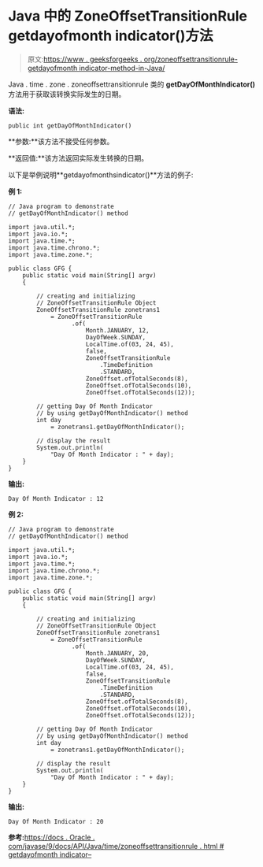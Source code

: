 # Java 中的 ZoneOffsetTransitionRule getdayofmonth indicator()方法

> 原文:[https://www . geeksforgeeks . org/zoneoffsettransitionrule-getdayofmonth indicator-method-in-Java/](https://www.geeksforgeeks.org/zoneoffsettransitionrule-getdayofmonthindicator-method-in-java/)

Java . time . zone . zoneoffsettransitionrule 类的 **getDayOfMonthIndicator()** 方法用于获取该转换实际发生的日期。

**语法:**

```
public int getDayOfMonthIndicator()
```

**参数:**该方法不接受任何参数。

**返回值:**该方法返回实际发生转换的日期。

以下是举例说明**getdayofmonthsindicator()**方法的例子:

**例 1:**

```
// Java program to demonstrate
// getDayOfMonthIndicator() method

import java.util.*;
import java.io.*;
import java.time.*;
import java.time.chrono.*;
import java.time.zone.*;

public class GFG {
    public static void main(String[] argv)
    {

        // creating and initializing
        // ZoneOffsetTransitionRule Object
        ZoneOffsetTransitionRule zonetrans1
            = ZoneOffsetTransitionRule
                  .of(
                      Month.JANUARY, 12,
                      DayOfWeek.SUNDAY,
                      LocalTime.of(03, 24, 45),
                      false,
                      ZoneOffsetTransitionRule
                          .TimeDefinition
                          .STANDARD,
                      ZoneOffset.ofTotalSeconds(8),
                      ZoneOffset.ofTotalSeconds(10),
                      ZoneOffset.ofTotalSeconds(12));

        // getting Day Of Month Indicator
        // by using getDayOfMonthIndicator() method
        int day
            = zonetrans1.getDayOfMonthIndicator();

        // display the result
        System.out.println(
            "Day Of Month Indicator : " + day);
    }
}
```

**输出:**

```
Day Of Month Indicator : 12

```

**例 2:**

```
// Java program to demonstrate
// getDayOfMonthIndicator() method

import java.util.*;
import java.io.*;
import java.time.*;
import java.time.chrono.*;
import java.time.zone.*;

public class GFG {
    public static void main(String[] argv)
    {

        // creating and initializing
        // ZoneOffsetTransitionRule Object
        ZoneOffsetTransitionRule zonetrans1
            = ZoneOffsetTransitionRule
                  .of(
                      Month.JANUARY, 20,
                      DayOfWeek.SUNDAY,
                      LocalTime.of(03, 24, 45),
                      false,
                      ZoneOffsetTransitionRule
                          .TimeDefinition
                          .STANDARD,
                      ZoneOffset.ofTotalSeconds(8),
                      ZoneOffset.ofTotalSeconds(10),
                      ZoneOffset.ofTotalSeconds(12));

        // getting Day Of Month Indicator
        // by using getDayOfMonthIndicator() method
        int day
            = zonetrans1.getDayOfMonthIndicator();

        // display the result
        System.out.println(
            "Day Of Month Indicator : " + day);
    }
}
```

**输出:**

```
Day Of Month Indicator : 20

```

**参考:**[https://docs . Oracle . com/javase/9/docs/API/Java/time/zoneoffsettransitionrule . html # getdayofmonth indicator–](https://docs.oracle.com/javase/9/docs/api/java/time/zone/ZoneOffsetTransitionRule.html#getDayOfMonthIndicator--)